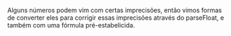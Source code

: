 Alguns números podem vim com certas imprecisões, então vimos formas de converter eles para corrigir essas imprecisões através do parseFloat, e também com uma fórmula pré-estabelicida.
